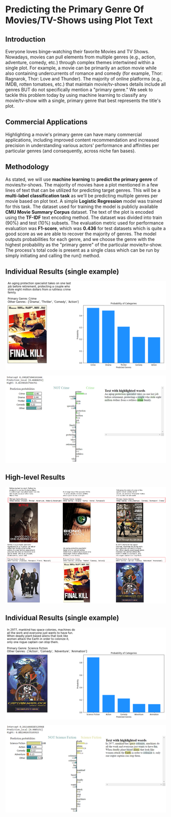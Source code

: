# Predicting the Primary Genre Of Movies/TV-Shows using Plot Text

## Introduction

Everyone loves binge-watching their favorite Movies and TV Shows. Nowadays, movies can pull elements from multiple genres (e.g., action, adventure, comedy, etc.) through complex themes intertwined within a single plot. For example, a movie can be primarily an action movie while also containing undercurrents of romance and comedy (for example, Thor: Ragnarok, Thor: Love and Thunder). The majority of online platforms (e.g., IMDB, rotten tomatoes, etc.) that maintain movie/tv-shows details include all genres BUT do not specifically mention a "primary genre." We seek to tackle this problem today by using machine learning to classify any movie/tv-show with a single, primary genre that best represents the title's plot.

## Commercial Applications

Highlighting a movie's primary genre can have many commercial applications, including improved content recommendation and increased precision in understanding various actors' performance and affinities per particular genres (and consequently, across niche fan bases).

## Methodology

As stated, we will use **machine learning** to **predict the primary genre** of movies/tv-shows. The majority of movies have a plot mentioned in a few lines of text that can be utilized for predicting target genres. This will be a **multi-label classification task** as we'll be predicting multiple genres per movie based on plot text. A simple **Logistic Regression** model was trained for this task. The dataset used for training the model is publicly available **CMU Movie Summary Corpus** dataset. The text of the plot is encoded using the **TF-IDF** text encoding method. The dataset was divided into train (90%) and test (10%) subsets. The evaluation metric used for performance evaluation was **F1-score**, which was **0.436** for test datasets which is quite a good score as we are able to recover the majority of genres. The model outputs probabilities for each genre, and we choose the genre with the highest probability as the "primary genre" of the particular movie/tv-show. The process's total code is present as a single class which can be run by simply initiating and calling the run() method.

## Individual Results (single example)

![Crime](https://github.com/gorfein/TV-and-Movie-Genre-Classification/blob/main/Images/Crime.png)

![Crime Explanation](https://github.com/gorfein/TV-and-Movie-Genre-Classification/blob/main/Images/Crime%20-%20explanation.png)

## High-level Results

![High-level Summary of Results](https://github.com/gorfein/TV-and-Movie-Genre-Classification/blob/main/Images/High%20level.png)

## Individual Results (single example)

![Sci-Fi](https://github.com/gorfein/TV-and-Movie-Genre-Classification/blob/main/Images/Science%20Fiction.png)

![Sci-Fi Explanation](https://github.com/gorfein/TV-and-Movie-Genre-Classification/blob/main/Images/Science%20Fiction%20-%20explanation.png)
